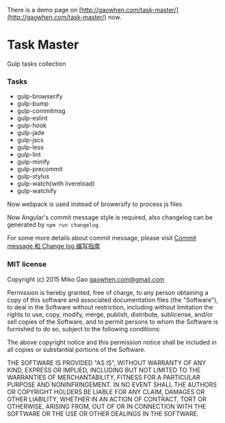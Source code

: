 There is a demo page on [http://gaowhen.com/task-master/](http://gaowhen.com/task-master/) now.

# Task Master

Gulp tasks collection

### Tasks

* gulp-browserify
* gulp-bump
* gulp-commitmsg
* gulp-eslint
* gulp-hook
* gulp-jade
* gulp-jscs
* gulp-less
* gulp-lint
* gulp-minify
* gulp-precommit
* gulp-stylus
* gulp-watch(with livereload)
* gulp-watchify


Now webpack is used instead of browersify to process js files

Now Angular's commit message style is required, also changelog can be generated by `npm run changelog`.

For some more details about commit message, please visit [Commit message 和 Change log 编写指南](http://www.ruanyifeng.com/blog/2016/01/commit_message_change_log.html)

### MIT license

Copyright (c) 2015 Miko Gao <gaowhen.com@gmail.com>

Permission is hereby granted, free of charge, to any person obtaining a copy of this software and associated documentation files (the "Software"), to deal in the Software without restriction, including without limitation the rights to use, copy, modify, merge, publish, distribute, sublicense, and/or sell copies of the Software, and to permit persons to whom the Software is furnished to do so, subject to the following conditions:

The above copyright notice and this permission notice shall be included in all copies or substantial portions of the Software.

THE SOFTWARE IS PROVIDED "AS IS", WITHOUT WARRANTY OF ANY KIND, EXPRESS OR IMPLIED, INCLUDING BUT NOT LIMITED TO THE WARRANTIES OF MERCHANTABILITY, FITNESS FOR A PARTICULAR PURPOSE AND NONINFRINGEMENT. IN NO EVENT SHALL THE AUTHORS OR COPYRIGHT HOLDERS BE LIABLE FOR ANY CLAIM, DAMAGES OR OTHER LIABILITY, WHETHER IN AN ACTION OF CONTRACT, TORT OR OTHERWISE, ARISING FROM, OUT OF OR IN CONNECTION WITH THE SOFTWARE OR THE USE OR OTHER DEALINGS IN THE SOFTWARE.
